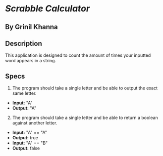 # __*Scrabble Calculator*__

## By Grinil Khanna

## Description

This application is designed to count the amount of times your inputted word appears in a string.

## Specs

1. The program should take a single letter and be able to output the exact same letter.
  * **Input:** "A"
  * **Output:** "A"

2. The program should take a single letter and be able to return a boolean against another letter.
  * **Input:** "A" == "A"
  * **Output:** true
  * **Input:** "A" == "B"
  * **Output:** false
